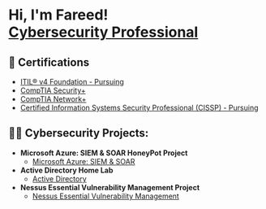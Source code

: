 <h1>Hi, I'm Fareed! <br/><a href="https://github.com/FareedHussaini"> <a href="https://www.linkedin.com/in/fareed-hussaini/">Cybersecurity Professional</a></h1>
  


<h2>🥇 Certifications</h2>

- [ITIL® v4 Foundation - Pursuing]()
- [CompTIA Security+]()
- [CompTIA Network+]()
- [Certified Information Systems Security Professional (CISSP) - Pursuing]()
  
<h2>👨‍💻 Cybersecurity Projects:</h2>

- <b>Microsoft Azure: SIEM & SOAR HoneyPot Project</b>
  - [Microsoft Azure: SIEM & SOAR]()
- <b>Active Directory Home Lab</b>
  - [Active Directory]()
- <b>Nessus Essential Vulnerability Management Project</b>
  - [Nessus Essential Vulnerability Management]()


